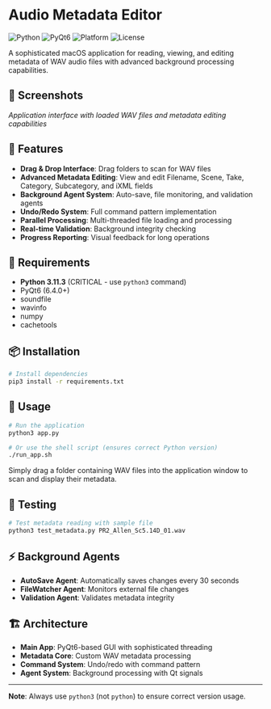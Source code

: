 # Audio Metadata Editor

![Python](https://img.shields.io/badge/python-3.11.3-blue.svg)
![PyQt6](https://img.shields.io/badge/PyQt6-6.4.0+-green.svg)
![Platform](https://img.shields.io/badge/platform-macOS-lightgrey.svg)
![License](https://img.shields.io/badge/license-MIT-blue.svg)

A sophisticated macOS application for reading, viewing, and editing metadata of WAV audio files with advanced background processing capabilities.

## 📸 Screenshots

_Application interface with loaded WAV files and metadata editing capabilities_

## 🎵 Features

- **Drag & Drop Interface**: Drag folders to scan for WAV files
- **Advanced Metadata Editing**: View and edit Filename, Scene, Take, Category, Subcategory, and iXML fields
- **Background Agent System**: Auto-save, file monitoring, and validation agents
- **Undo/Redo System**: Full command pattern implementation
- **Parallel Processing**: Multi-threaded file loading and processing
- **Real-time Validation**: Background integrity checking
- **Progress Reporting**: Visual feedback for long operations

## 🔧 Requirements

- **Python 3.11.3** (CRITICAL - use `python3` command)
- PyQt6 (6.4.0+)
- soundfile
- wavinfo
- numpy
- cachetools

## 📦 Installation

```bash
# Install dependencies
pip3 install -r requirements.txt
```

## 🚀 Usage

```bash
# Run the application
python3 app.py

# Or use the shell script (ensures correct Python version)
./run_app.sh
```

Simply drag a folder containing WAV files into the application window to scan and display their metadata.

## 🧪 Testing

```bash
# Test metadata reading with sample file
python3 test_metadata.py PR2_Allen_Sc5.14D_01.wav
```

## ⚡ Background Agents

- **AutoSave Agent**: Automatically saves changes every 30 seconds
- **FileWatcher Agent**: Monitors external file changes
- **Validation Agent**: Validates metadata integrity

## 🏗️ Architecture

- **Main App**: PyQt6-based GUI with sophisticated threading
- **Metadata Core**: Custom WAV metadata processing
- **Command System**: Undo/redo with command pattern
- **Agent System**: Background processing with Qt signals

---

**Note**: Always use `python3` (not `python`) to ensure correct version usage.
